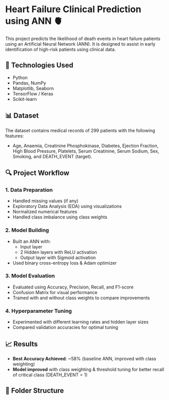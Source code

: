 # Heart Failure Clinical Prediction using ANN 🫀

This project predicts the likelihood of death events in heart failure patients using an Artificial Neural Network (ANN). It is designed to assist in early identification of high-risk patients using clinical data.

## 🔧 Technologies Used
- Python
- Pandas, NumPy
- Matplotlib, Seaborn
- TensorFlow / Keras
- Scikit-learn

## 📊 Dataset
The dataset contains medical records of 299 patients with the following features:
- Age, Anaemia, Creatinine Phosphokinase, Diabetes, Ejection Fraction, High Blood Pressure, Platelets, Serum Creatinine, Serum Sodium, Sex, Smoking, and DEATH_EVENT (target).

## 🔍 Project Workflow

### 1. Data Preparation
- Handled missing values (if any)
- Exploratory Data Analysis (EDA) using visualizations
- Normalized numerical features
- Handled class imbalance using class weights

### 2. Model Building
- Built an ANN with:
  - Input layer
  - 2 Hidden layers with ReLU activation
  - Output layer with Sigmoid activation
- Used binary cross-entropy loss & Adam optimizer

### 3. Model Evaluation
- Evaluated using Accuracy, Precision, Recall, and F1-score
- Confusion Matrix for visual performance
- Trained with and without class weights to compare improvements

### 4. Hyperparameter Tuning
- Experimented with different learning rates and hidden layer sizes
- Compared validation accuracies for optimal tuning

## 📈 Results

- **Best Accuracy Achieved**: ~58% (baseline ANN, improved with class weighting)
- **Model improved** with class weighting & threshold tuning for better recall of critical class (DEATH_EVENT = 1)

## 📁 Folder Structure
